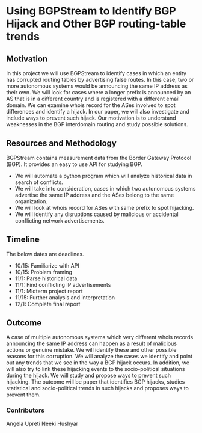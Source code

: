 # Using BGPStream to Identify BGP Hijack and Other BGP routing-table trends 

## Motivation

In this project we will use BGPStream to identify cases in which an entity has corrupted routing tables by advertising false routes. In this case, two or more autonomous systems would be announcing the same IP address as their own. We will look for cases where a longer prefix is announced by an AS that is in a different country and is registered with a different email domain. We can examine whois record for the ASes involved to spot differences and identify a hijack. In our paper, we will also investigate and include ways to prevent such hijack. Our motivation is to understand weaknesses in the BGP interdomain routing and study possible solutions.

## Resources and Methodology

BGPStream contains measurement data from the Border Gateway Protocol (BGP). It provides an easy to use API for studying BGP. 
* We will automate a python program which will analyze historical data in search of conflicts.
* We will take into consideration, cases in which two autonomous systems advertise the same IP address and the ASes belong to the same organization. 
* We will look at whois record for ASes with same prefix to spot hijacking. 
* We will identify any disruptions caused by malicious or accidental conflicting network advertisements. 

## Timeline
The below dates are deadlines.
* 10/15: Familiarize with API
* 10/15: Problem framing
* 11/1: Parse historical data
* 11/1: Find conflicting IP advertisements
* 11/1: Midterm project report
* 11/15: Further analysis and interpretation
* 12/1: Complete final report

## Outcome 
A case of multiple autonomous systems which very different whois records announcing the same IP address can happen as a result of malicious actions or genuine mistake. We will identify these and other possible reasons for this corruption. We will analyze the cases we identify and point out any trends that we see in the way a BGP hijack occurs. In addition, we will also try to link these hijacking events to the socio-political situations during the hijack. We will study and propose ways to prevent such hijacking. The outcome will be paper that identifies BGP hijacks, studies statistical and socio-political trends in such hijacks and proposes ways to prevent them.

### Contributors
Angela Upreti
Neeki Hushyar
